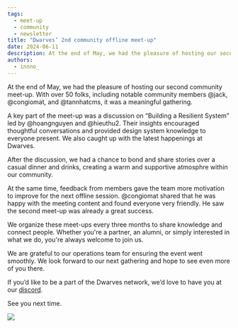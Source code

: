 ```yaml
---
tags:
  - meet-up
  - community
  - newsletter
title: "Dwarves’ 2nd community offline meet-up"
date: 2024-06-11
description: At the end of May, we had the pleasure of hosting our second community meet-up. Over 50 folks, including notable community members, joined us.
authors:
  - innno_
---
```


At the end of May, we had the pleasure of hosting our second community meet-up. With over 50 folks, including notable community members @jack, @congiomat, and @tannhatcms, it was a meaningful gathering.

A key part of the meet-up was a discussion on “Building a Resilient System” led by @hoangnguyen and @hieuthu2. Their insights encouraged thoughtful conversations and provided design system knowledge to everyone present. We also caught up with the latest happenings at Dwarves.

After the discussion, we had a chance to bond and share stories over a casual dinner and drinks, creating a warm and supportive atmosphre within our community.

At the same time, feedback from members gave the team more motivation to improve for the next offline session. @congiomat shared that he was happy with the meeting content and found everyone very friendly. He saw the second meet-up was already a great success.

We organize these meet-ups every three months to share knowledge and connect people. Whether you're a partner, an alumni, or simply interested in what we do, you're always welcome to join us.

We are grateful to our operations team for ensuring the event went smoothly. We look forward to our next gathering and hope to see even more of you there.

If you’d like to be a part of the Dwarves network, we’d love to have you at our [discord](discord.gg/dwarvesv ). 

See you next time.

![](assets/dwarves-2nd-community-meet-up_dwarves-2nd-meetup.webp)

